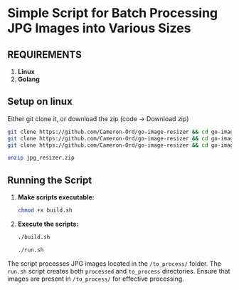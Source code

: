 
# Simple Script for Batch Processing JPG Images into Various Sizes

## REQUIREMENTS
1. **Linux**
2. **Golang**

## Setup on linux
Either git clone it, or download the zip (code -> Download zip)
```bash
git clone https://github.com/Cameron-Ord/go-image-resizer && cd go-image-resizer
git clone https://github.com/Cameron-Ord/go-image-resizer && cd go-image-resizer && chmod +x build.sh
git clone https://github.com/Cameron-Ord/go-image-resizer && cd go-image-resizer && chmod +x build.sh && ./build.sh
```
```bash
unzip jpg_resizer.zip
```

## Running the Script

1. **Make scripts executable:**
   ```bash
   chmod +x build.sh
   ```

2. **Execute the scripts:**
   ```bash
   ./build.sh
   ```
   ```bash
   ./run.sh
   ```

The script processes JPG images located in the `/to_process/` folder. The `run.sh` script creates both `processed` and `to_process` directories. Ensure that images are present in `/to_process/` for effective processing.
